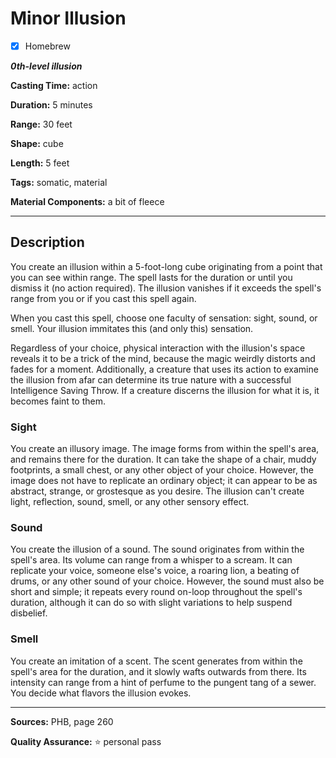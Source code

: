 # Minor Illusion

- [x] Homebrew

***0th-level illusion***

**Casting Time:** action

**Duration:** 5 minutes

**Range:** 30 feet

**Shape:** cube

**Length:** 5 feet

**Tags:** somatic, material

**Material Components:** a bit of fleece

---

## Description
You create an illusion within a 5-foot-long cube originating from a point that you can see within range.
The spell lasts for the duration or until you dismiss it (no action required).
The illusion vanishes if it exceeds the spell's range from you or if you cast this spell again.

When you cast this spell, choose one faculty of sensation: sight, sound, or smell.
Your illusion immitates this (and only this) sensation.

Regardless of your choice, physical interaction with the illusion's space reveals it to be a trick of the mind, because the magic weirdly distorts and fades for a moment.
Additionally, a creature that uses its action to examine the illusion from afar can determine its true nature with a successful Intelligence Saving Throw.
If a creature discerns the illusion for what it is, it becomes faint to them.

### Sight
You create an illusory image.
The image forms from within the spell's area, and remains there for the duration.
It can take the shape of a chair, muddy footprints, a small chest, or any other object of your choice.
However, the image does not have to replicate an ordinary object; it can appear to be as abstract, strange, or grostesque as you desire.
The illusion can't create light, reflection, sound, smell, or any other sensory effect.

### Sound
You create the illusion of a sound.
The sound originates from within the spell's area.
Its volume can range from a whisper to a scream.
It can replicate your voice, someone else's voice, a roaring lion, a beating of drums, or any other sound of your choice.
However, the sound must also be short and simple; it repeats every round on-loop throughout the spell's duration, although it can do so with slight variations to help suspend disbelief.

### Smell
You create an imitation of a scent.
The scent generates from within the spell's area for the duration, and it slowly wafts outwards from there.
Its intensity can range from a hint of perfume to the pungent tang of a sewer.
You decide what flavors the illusion evokes.

---

**Sources:** PHB, page 260

**Quality Assurance:** :star: personal pass
